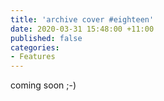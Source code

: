 ```yaml
---
title: 'archive cover #eighteen'
date: 2020-03-31 15:48:00 +11:00
published: false
categories:
- Features
---
```


coming soon ;-)